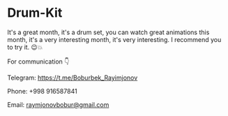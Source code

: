 # Drum-Kit
It's a great month, it's a drum set, you can watch great animations this month, it's a very interesting month, it's very interesting. I recommend you to try it. 😉💥

For communication 👇

Telegram: https://t.me/Boburbek_Rayimjonov 

Phone: +998 916587841

Email: raymjonovbobur@gmail.com
